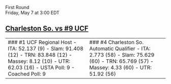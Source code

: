 First Round  
Friday, May 7 at 3:00 EDT
## [Charleston So. vs #9 UCF](https://www.ncaa.com/game/5833651) 

<table><tr><td>  
### #1 UCF  
Regional Host  
- ITA: 52.137 (9)  
- Slam: 91.408 (12)  
- TRN: 83.848 (12)  
- Massey: 8.12 (10)  
- UTR: 62.03 (16)  
- USTA Poll: 9  
- Coached Poll: 9  
</td><td>  
### #4 Charleston So.  
Automatic Qualifier  
- ITA: 2.773 (58)  
- Slam: 75.629 (60)  
- TRN: 65.769 (57)  
- Massey: 4.33 (60)  
- UTR: 51.92 (56)  
</td></tr></table>  